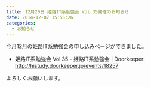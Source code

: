 ```yaml
---
title: 12月20日 姫路IT系勉強会 Vol.35開催のお知らせ
date: 2014-12-07 15:55:26
categories:
  - お知らせ
---
```


今月12月の姫路IT系勉強会の申し込みページができました。

- 姫路IT系勉強会 Vol.35 - 姫路IT系勉強会 | Doorkeeper: <http://histudy.doorkeeper.jp/events/18257>

よろしくお願いします。

